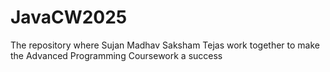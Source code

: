 # JavaCW2025
The repository where Sujan Madhav Saksham Tejas work together to make the Advanced Programming Coursework a success
